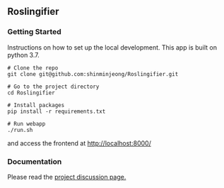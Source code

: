 ## Roslingifier


### Getting Started

Instructions on how to set up the local development.
This app is built on python 3.7.

```
# Clone the repo
git clone git@github.com:shinminjeong/Roslingifier.git

# Go to the project directory
cd Roslingifier

# Install packages
pip install -r requirements.txt

# Run webapp
./run.sh
```

and access the frontend at [http://localhost:8000/](http://localhost:8000/)


### Documentation

Please read the [project discussion page.](https://docs.google.com/document/d/1IRC5NDXiz35j6S53J7KI9HPHuX7aLEYcJHi8iZmXbCI/edit?usp=sharing)
